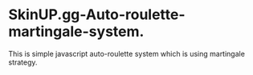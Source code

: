 # SkinUP.gg-Auto-roulette-martingale-system.
This is simple javascript auto-roulette system which is using martingale strategy.
